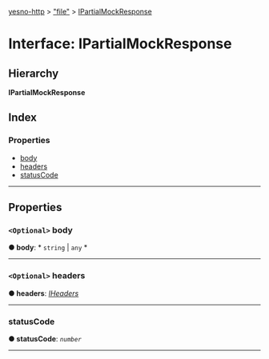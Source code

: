 [yesno-http](../README.md) > ["file"](../modules/_file_.md) > [IPartialMockResponse](../interfaces/_file_.ipartialmockresponse.md)

# Interface: IPartialMockResponse

## Hierarchy

**IPartialMockResponse**

## Index

### Properties

* [body](_file_.ipartialmockresponse.md#body)
* [headers](_file_.ipartialmockresponse.md#headers)
* [statusCode](_file_.ipartialmockresponse.md#statuscode)

---

## Properties

<a id="body"></a>

### `<Optional>` body

**● body**: * `string` &#124; `any`
*

___
<a id="headers"></a>

### `<Optional>` headers

**● headers**: *[IHeaders](_http_serializer_.iheaders.md)*

___
<a id="statuscode"></a>

###  statusCode

**● statusCode**: *`number`*

___

